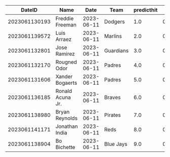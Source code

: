 DateID         |  Name              |  Date        |  Team       |  predicthit  |  predicthitproba     |  hitbool  |  Last7DaysAVG  |  Last15DaysAVG  |  Last30DaysAVG
---------------|--------------------|--------------|-------------|--------------|----------------------|-----------|----------------|-----------------|---------------
2023061130193  |  Freddie Freeman   |  2023-06-11  |  Dodgers    |  1.0         |  0.6353232709870592  |  False    |  0.333         |  0.365          |  0.402
2023061139572  |  Luis Arraez       |  2023-06-11  |  Marlins    |  2.0         |  0.6337627241282504  |  False    |  0.5           |  0.5            |  0.406
2023061132801  |  Jose Ramirez      |  2023-06-11  |  Guardians  |  3.0         |  0.6109422274714474  |  False    |  0.385         |  0.313          |  0.29
2023061132170  |  Rougned Odor      |  2023-06-11  |  Padres     |  4.0         |  0.6052014633332485  |  False    |  0.143         |  0.174          |  0.283
2023061131606  |  Xander Bogaerts   |  2023-06-11  |  Padres     |  5.0         |  0.6024349022217184  |  False    |  0.429         |  0.25           |  0.244
2023061136185  |  Ronald Acuna Jr.  |  2023-06-11  |  Braves     |  6.0         |  0.6023636573096738  |  False    |  0.407         |  0.368          |  0.316
2023061138980  |  Bryan Reynolds    |  2023-06-11  |  Pirates    |  7.0         |  0.6013675945627541  |  False    |  0.286         |  0.222          |  0.25
2023061141171  |  Jonathan India    |  2023-06-11  |  Reds       |  8.0         |  0.6007850163599726  |  False    |  0.269         |  0.25           |  0.232
2023061138904  |  Bo Bichette       |  2023-06-11  |  Blue Jays  |  9.0         |  0.5998407714983621  |  False    |  0.207         |  0.283          |  0.315
